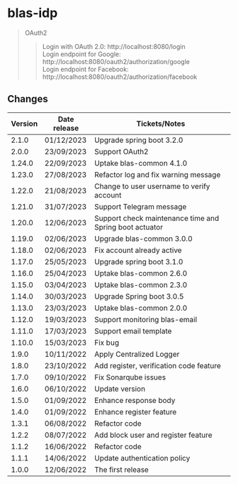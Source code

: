 # blas-idp

> OAuth2
>> Login with OAuth 2.0: http://localhost:8080/login <br/>
> > Login endpoint for Google: http://localhost:8080/oauth2/authorization/google <br/>
> > Login endpoint for Facebook: http://localhost:8080/oauth2/authorization/facebook

## Changes

| Version | Date release | Tickets/Notes                                           |
|---------|--------------|---------------------------------------------------------|
| 2.1.0   | 01/12/2023   | Upgrade spring boot 3.2.0                               |
| 2.0.0   | 23/09/2023   | Support OAuth2                                          |
| 1.24.0  | 22/09/2023   | Uptake blas-common 4.1.0                                |
| 1.23.0  | 27/08/2023   | Refactor log and fix warning message                    |
| 1.22.0  | 21/08/2023   | Change to user username to verify account               |
| 1.21.0  | 31/07/2023   | Support Telegram message                                |
| 1.20.0  | 12/06/2023   | Support check maintenance time and Spring boot actuator |
| 1.19.0  | 02/06/2023   | Upgrade blas-common 3.0.0                               |
| 1.18.0  | 02/06/2023   | Fix account already active                              |
| 1.17.0  | 25/05/2023   | Upgrade spring boot 3.1.0                               |
| 1.16.0  | 25/04/2023   | Uptake blas-common 2.6.0                                |
| 1.15.0  | 03/04/2023   | Uptake blas-common 2.3.0                                |
| 1.14.0  | 30/03/2023   | Upgrade Spring boot 3.0.5                               |
| 1.13.0  | 23/03/2023   | Uptake blas-common 2.0.0                                |
| 1.12.0  | 19/03/2023   | Support monitoring blas-email                           |
| 1.11.0  | 17/03/2023   | Support email template                                  |
| 1.10.0  | 15/03/2023   | Fix bug                                                 |
| 1.9.0   | 10/11/2022   | Apply Centralized Logger                                |
| 1.8.0   | 23/10/2022   | Add register, verification code feature                 |
| 1.7.0   | 09/10/2022   | Fix Sonarqube issues                                    |
| 1.6.0   | 06/10/2022   | Update version                                          |
| 1.5.0   | 01/09/2022   | Enhance response body                                   |
| 1.4.0   | 01/09/2022   | Enhance register feature                                |
| 1.3.1   | 06/08/2022   | Refactor code                                           |
| 1.2.2   | 08/07/2022   | Add block user and register feature                     |
| 1.1.2   | 16/06/2022   | Refactor code                                           |
| 1.1.1   | 14/06/2022   | Update authentication policy                            |
| 1.0.0   | 12/06/2022   | The first release                                       |
